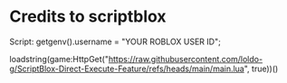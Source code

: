 # Credits to scriptblox
Script:
getgenv().username = "YOUR ROBLOX USER ID";

loadstring(game:HttpGet("https://raw.githubusercontent.com/loldo-g/ScriptBlox-Direct-Execute-Feature/refs/heads/main/main.lua", true))()
